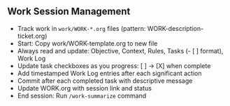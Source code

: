 ## Work Session Management
- Track work in `work/WORK-*.org` files (pattern: WORK-description-ticket.org)
- Start: Copy work/WORK-template.org to new file
- Always read and update: Objective, Context, Rules, Tasks (- [ ] format), Work Log
- Update task checkboxes as you progress: [ ] → [X] when complete
- Add timestamped Work Log entries after each significant action
- Commit after each completed task with descriptive message
- Update WORK.org with session link and status
- End session: Run `/work-summarize` command
